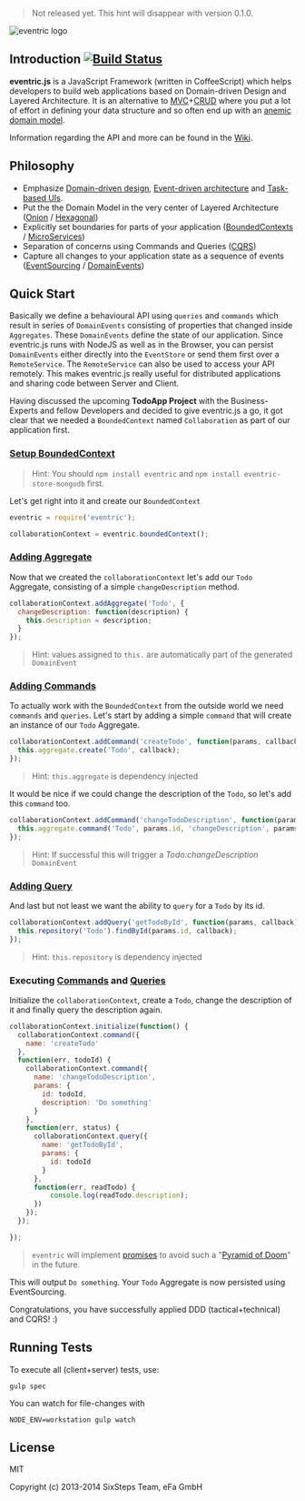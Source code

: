 > Not released yet. This hint will disappear with version 0.1.0.


![eventric logo](https://raw.githubusercontent.com/wiki/efacilitation/eventric/eventric_logo.png)

## Introduction [![Build Status](https://travis-ci.org/efacilitation/eventric.svg?branch=master)](https://travis-ci.org/efacilitation/eventric)

**eventric.js** is a JavaScript Framework (written in CoffeeScript) which helps developers to build web applications based on Domain-driven Design and Layered Architecture. It is an alternative to [MVC](https://en.wikipedia.org/wiki/Model%E2%80%93view%E2%80%93controller)+[CRUD](https://en.wikipedia.org/wiki/Create,_read,_update_and_delete) where you put a lot of effort in defining your data structure and so often end up with an [anemic domain model](http://www.martinfowler.com/bliki/AnemicDomainModel.html).


Information regarding the API and more can be found in the [Wiki](https://github.com/efacilitation/eventric/wiki).


## Philosophy

* Emphasize [Domain-driven design](https://www.goodreads.com/book/show/179133.Domain_Driven_Design), [Event-driven architecture](https://www.goodreads.com/book/show/12369902-event-centric) and [Task-based UIs](http://cqrs.wordpress.com/documents/task-based-ui).
* Put the the Domain Model in the very center of Layered Architecture ([Onion](http://jeffreypalermo.com/blog/the-onion-architecture-part-1/) / [Hexagonal](http://alistair.cockburn.us/Hexagonal+architecture))
* Explicitly set boundaries for parts of your application ([BoundedContexts](https://en.wikipedia.org/wiki/Domain-driven_design#Bounded_context) / [MicroServices](http://martinfowler.com/articles/microservices.html))
* Separation of concerns using Commands and Queries ([CQRS](http://msdn.microsoft.com/en-us/library/jj554200.aspx))
* Capture all changes to your application state as a sequence of events ([EventSourcing](http://martinfowler.com/eaaDev/EventSourcing.html) / [DomainEvents](http://www.udidahan.com/2009/06/14/domain-events-salvation/))


## Quick Start

Basically we define a behavioural API using `queries` and `commands` which result in series of `DomainEvents` consisting of properties that changed inside `Aggregates`. These `DomainEvents` define the state of our application. Since eventric.js runs with NodeJS as well as in the Browser, you can persist `DomainEvents` either directly into the `EventStore` or send them first over a `RemoteService`. The `RemoteService` can also be used to access your API remotely. This makes eventric.js really useful for distributed applications and sharing code between Server and Client.

Having discussed the upcoming **TodoApp Project** with the Business-Experts and fellow Developers and decided to give eventric.js a go, it got clear that we needed a `BoundedContext` named `Collaboration` as part of our application first.


### [Setup BoundedContext](https://github.com/efacilitation/eventric/wiki/eventric#eventricboundedcontext)

> Hint: You should `npm install eventric` and `npm install eventric-store-mongodb` first.

Let's get right into it and create our `BoundedContext`

```javascript
eventric = require('eventric');

collaborationContext = eventric.boundedContext();
```

### [Adding Aggregate](https://github.com/efacilitation/eventric/wiki/BoundedContext#addaggregate)

Now that we created the `collaborationContext` let's add our `Todo` Aggregate, consisting of a simple `changeDescription` method.

```javascript
collaborationContext.addAggregate('Todo', {
  changeDescription: function(description) {
    this.description = description;
  }
});
```
> Hint: values assigned to `this.` are automatically part of the generated `DomainEvent`

### [Adding Commands](https://github.com/efacilitation/eventric/wiki/BoundedContext#addcommand)

To actually work with the `BoundedContext` from the outside world we need `commands` and `queries`. Let's start by adding a simple `command` that will create an instance of our `Todo` Aggregate.

```javascript
collaborationContext.addCommand('createTodo', function(params, callback) {
  this.aggregate.create('Todo', callback);
});
```
> Hint: `this.aggregate` is dependency injected

It would be nice if we could change the description of the `Todo`, so let's add this `command` too.

```javascript
collaborationContext.addCommand('changeTodoDescription', function(params, callback) {
  this.aggregate.command('Todo', params.id, 'changeDescription', params.description, callback);
});
```
> Hint: If successful this will trigger a *Todo:changeDescription* `DomainEvent`

### [Adding Query](https://github.com/efacilitation/eventric/wiki/BoundedContext#addquery)

And last but not least we want the ability to `query` for a `Todo` by its id.

```javascript
collaborationContext.addQuery('getTodoById', function(params, callback) {
  this.repository('Todo').findById(params.id, callback);
});
```
> Hint: `this.repository` is dependency injected

### Executing [Commands](https://github.com/efacilitation/eventric/wiki/BoundedContext#command) and [Queries](https://github.com/efacilitation/eventric/wiki/BoundedContext#query)

Initialize the `collaborationContext`, create a `Todo`, change the description of it and finally query the description again.

```javascript
collaborationContext.initialize(function() {
  collaborationContext.command({
    name: 'createTodo'
  },
  function(err, todoId) {
    collaborationContext.command({
      name: 'changeTodoDescription',
      params: {
        id: todoId,
        description: 'Do something'
      }
    },
    function(err, status) {
      collaborationContext.query({
        name: 'getTodoById',
        params: {
          id: todoId
        }
      },
      function(err, readTodo) {
          console.log(readTodo.description);
      })
    });
  });

});
```
> `eventric` will implement [promises](https://github.com/kriskowal/q) to avoid such a "[Pyramid of Doom](http://calculist.org/blog/2011/12/14/why-coroutines-wont-work-on-the-web/)" in the future.

This will output `Do something`. Your `Todo` Aggregate is now persisted using EventSourcing.

Congratulations, you have successfully applied DDD (tactical+technical) and CQRS! :)


## Running Tests

To execute all (client+server) tests, use:

```shell
gulp spec
```

You can watch for file-changes with

```shell
NODE_ENV=workstation gulp watch
```


## License

MIT

Copyright (c) 2013-2014 SixSteps Team, eFa GmbH
